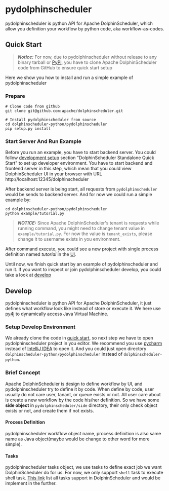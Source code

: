 <!--
 Licensed to the Apache Software Foundation (ASF) under one
 or more contributor license agreements.  See the NOTICE file
 distributed with this work for additional information
 regarding copyright ownership.  The ASF licenses this file
 to you under the Apache License, Version 2.0 (the
 "License"); you may not use this file except in compliance
 with the License.  You may obtain a copy of the License at

   http://www.apache.org/licenses/LICENSE-2.0

 Unless required by applicable law or agreed to in writing,
 software distributed under the License is distributed on an
 "AS IS" BASIS, WITHOUT WARRANTIES OR CONDITIONS OF ANY
 KIND, either express or implied.  See the License for the
 specific language governing permissions and limitations
 under the License.
-->

# pydolphinscheduler

pydolphinscheduler is python API for Apache DolphinScheduler, which allow you definition
your workflow by python code, aka workflow-as-codes.

## Quick Start

> **_Notice:_** For now, due to pydolphinscheduler without release to any binary tarball or [PyPI][pypi], you 
> have to clone Apache DolphinScheduler code from GitHub to ensure quick start setup

Here we show you how to install and run a simple example of pydolphinscheduler

### Prepare

```shell
# Clone code from github
git clone git@github.com:apache/dolphinscheduler.git

# Install pydolphinscheduler from source
cd dolphinscheduler-python/pydolphinscheduler
pip setup.py install
```

### Start Server And Run Example

Before you run an example, you have to start backend server. You could follow [development setup][dev-setup]
section "DolphinScheduler Standalone Quick Start" to set up developer environment. You have to start backend
and frontend server in this step, which mean that you could view DolphinScheduler UI in your browser with URL
http://localhost:12345/dolphinscheduler

After backend server is being start, all requests from `pydolphinscheduler` would be sends to backend server.
And for now we could run a simple example by:

```shell
cd dolphinscheduler-python/pydolphinscheduler
python example/tutorial.py
```

> **_NOTICE:_** Since Apache DolphinScheduler's tenant is requests while running command, you might need to change
> tenant value in `example/tutorial.py`. For now the value is `tenant_exists`, please change it to username exists
> in you environment. 

After command execute, you could see a new project with single process definition named *tutorial* in the [UI][ui-project].

Until now, we finish quick start by an example of pydolphinscheduler and run it. If you want to inspect or join
pydolphinscheduler develop, you could take a look at [develop](#develop)

## Develop

pydolphinscheduler is python API for Apache DolphinScheduler, it just defines what workflow look like instead of
store or execute it. We here use [py4j][py4j] to dynamically access Java Virtual Machine.

### Setup Develop Environment

We already clone the code in [quick start](#quick-start), so next step we have to open pydolphinscheduler project
in you editor. We recommend you use [pycharm][pycharm] instead of [IntelliJ IDEA][idea] to open it. And you could
just open directory `dolphinscheduler-python/pydolphinscheduler` instead of `dolphinscheduler-python`.

### Brief Concept

Apache DolphinScheduler is design to define workflow by UI, and pydolphinscheduler try to define it by code. When
define by code, user usually do not care user, tanant, or queue exists or not. All user care about is create
a new workflow by the code his/her definition. So we have some **side object** in `pydolphinscheduler/side`
directory, their only check object exists or not, and create them if not exists. 

#### Process Definition

pydolphinscheduler workflow object name, process definition is also same name as Java object(maybe would be change to
other word for more simple).

#### Tasks

pydolphinscheduler tasks object, we use tasks to define exact job we want DolphinScheduler do for us. For now,
we only support `shell` task to execute shell task. [This link][all-task] list all tasks support in DolphinScheduler
and would be implement in the further.


[pypi]: https://pypi.org/
[dev-setup]: https://dolphinscheduler.apache.org/en-us/development/development-environment-setup.html
[ui-project]: http://8.142.34.29:12345/dolphinscheduler/ui/#/projects/list
[py4j]: https://www.py4j.org/index.html
[pycharm]: https://www.jetbrains.com/pycharm
[idea]: https://www.jetbrains.com/idea/
[all-task]: https://dolphinscheduler.apache.org/en-us/docs/dev/user_doc/guide/task/shell.html
